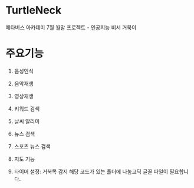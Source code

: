 # TurtleNeck
메타버스 아카데미 7월 월말 프로젝트 - 인공지능 비서 거북이

# 주요기능
1. 음성인식
   
2. 음악재생

3. 영상재생

4. 키워드 검색

5. 날씨 알리미

6. 뉴스 검색

7. 스포츠 뉴스 검색

8. 지도 기능

9. 타이머 설정: 거북목 감지 
   해당 코드가 있는 폴더에 나눔고딕 글꼴 파일이 필요합니다.
